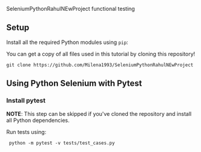 SeleniumPythonRahulNEwProject functional testing 

## Setup

Install all the required Python modules using `pip`:

You can get a copy of all files used in this tutorial by cloning this repository!

```shell
git clone https://github.com/Milena1993/SeleniumPythonRahulNEwProject
```

## Using Python Selenium with Pytest
### Install pytest

**NOTE**: This step can be skipped if you've cloned the repository and install all Python dependencies.

Run tests using: 
```shell
 python -m pytest -v tests/test_cases.py
```
